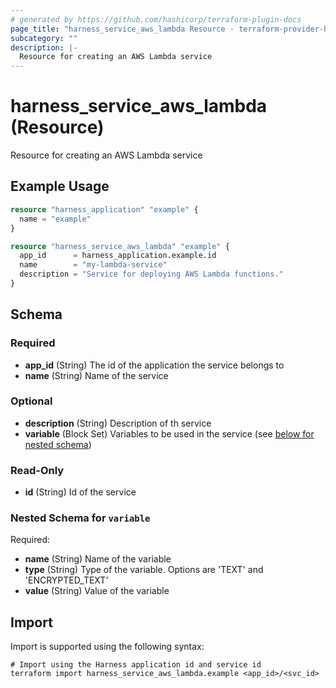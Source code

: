 ```yaml
---
# generated by https://github.com/hashicorp/terraform-plugin-docs
page_title: "harness_service_aws_lambda Resource - terraform-provider-harness"
subcategory: ""
description: |-
  Resource for creating an AWS Lambda service
---
```


# harness_service_aws_lambda (Resource)

Resource for creating an AWS Lambda service

## Example Usage

```terraform
resource "harness_application" "example" {
  name = "example"
}

resource "harness_service_aws_lambda" "example" {
  app_id      = harness_application.example.id
  name        = "my-lambda-service"
  description = "Service for deploying AWS Lambda functions."
}
```

<!-- schema generated by tfplugindocs -->
## Schema

### Required

- **app_id** (String) The id of the application the service belongs to
- **name** (String) Name of the service

### Optional

- **description** (String) Description of th service
- **variable** (Block Set) Variables to be used in the service (see [below for nested schema](#nestedblock--variable))

### Read-Only

- **id** (String) Id of the service

<a id="nestedblock--variable"></a>
### Nested Schema for `variable`

Required:

- **name** (String) Name of the variable
- **type** (String) Type of the variable. Options are 'TEXT' and 'ENCRYPTED_TEXT'
- **value** (String) Value of the variable

## Import

Import is supported using the following syntax:

```shell
# Import using the Harness application id and service id
terraform import harness_service_aws_lambda.example <app_id>/<svc_id>
```
